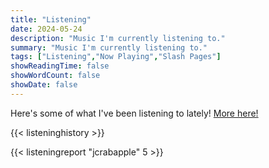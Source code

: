 ```yaml
---
title: "Listening"
date: 2024-05-24
description: "Music I'm currently listening to."
summary: "Music I'm currently listening to."
tags: ["Listening","Now Playing","Slash Pages"]
showReadingTime: false
showWordCount: false
showDate: false
---
```

Here's some of what I've been listening to lately! [More here!](https://www.last.fm/user/jcrabapple/library)

{{< listeninghistory >}}

{{< listeningreport "jcrabapple" 5 >}}